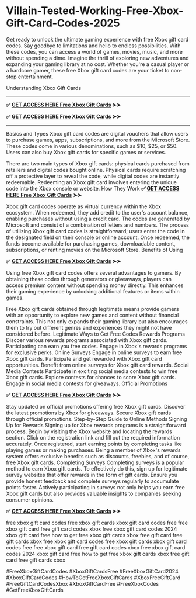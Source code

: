 # Villain-Tested-Working-Free-Xbox-Gift-Card-Codes-2025
Get ready to unlock the ultimate gaming experience with free Xbox gift card codes. Say goodbye to limitations and hello to endless possibilities. With these codes, you can access a world of games, movies, music, and more without spending a dime. Imagine the thrill of exploring new adventures and expanding your gaming library at no cost. Whether you're a casual player or a hardcore gamer, these free Xbox gift card codes are your ticket to non-stop entertainment.

Understanding Xbox Gift Cards
************************************************************************************************************
**✅ [GET ACCESS HERE Free Xbox Gift Cards](https://lifeeasy360.com/code-xbox-afrs/) ➤➤**

**✅ [GET ACCESS HERE Free Xbox Gift Cards](https://lifeeasy360.com/code-xbox-afrs/) ➤➤**
************************************************************************************************************

Basics and Types
Xbox gift card codes are digital vouchers that allow users to purchase games, apps, subscriptions, and more from the Microsoft Store. These codes come in various denominations, such as $10, $25, or $50. Users can also buy Xbox gift cards for specific games or services.

There are two main types of Xbox gift cards: physical cards purchased from retailers and digital codes bought online. Physical cards require scratching off a protective layer to reveal the code, while digital codes are instantly redeemable. Redeeming an Xbox gift card involves entering the unique code into the Xbox console or website.
How They Work
**✅ [GET ACCESS HERE Free Xbox Gift Cards](https://lifeeasy360.com/code-xbox-afrs/) ➤➤**

Xbox gift card codes operate as virtual currency within the Xbox ecosystem. When redeemed, they add credit to the user's account balance, enabling purchases without using a credit card. The codes are generated by Microsoft and consist of a combination of letters and numbers.
The process of utilizing Xbox gift card codes is straightforward; users enter the code in the designated field on their console or online account. Once redeemed, the funds become available for purchasing games, downloadable content, subscriptions, or renting movies on the Microsoft Store.
Benefits of Using

**✅ [GET ACCESS HERE Free Xbox Gift Cards](https://lifeeasy360.com/code-xbox-afrs/) ➤➤**

Using free Xbox gift card codes offers several advantages to gamers. By obtaining these codes through generators or giveaways, players can access premium content without spending money directly. This enhances their gaming experience by unlocking additional features or items within games.

Free Xbox gift cards obtained through legitimate means provide gamers with an opportunity to explore new games and content without financial constraints. This not only expands their gaming library but also encourages them to try out different genres and experiences they might not have considered before.
Legitimate Ways to Get Free Codes
Rewards Programs
Discoer various rewards programs associated with Xbox gift cards. Participating can earn you free codes. Engage in Xbox's rewards programs for exclusive perks.
Online Surveys
Engage in online surveys to earn free Xbox gift cards. Participate and get rewarded with Xbox gift card opportunities. Benefit from online surveys for Xbox gift card rewards.
Social Media Contests
Participate in exciting social media contests to win free Xbox gift cards. Explore contests for chances to score Xbox gift cards. Engage in social media contests for giveaways.
Official Promotions

**✅ [GET ACCESS HERE Free Xbox Gift Cards](https://lifeeasy360.com/code-xbox-afrs/) ➤➤**

Stay updated on official promotions offering free Xbox gift cards. Discover the latest promotions by Xbox for giveaways. Secure Xbox gift cards through official promotions.
Step-by-Step Guide to Online Methods
Signing Up for Rewards
Signing up for Xbox rewards programs is a straightforward process. Begin by visiting the Xbox website and locating the rewards section. Click on the registration link and fill out the required information accurately. Once registered, start earning points by completing tasks like playing games or making purchases. Being a member of Xbox's rewards system offers exclusive benefits such as discounts, freebies, and of course, free Xbox gift cards.
Completing Surveys
Completing surveys is a popular method to earn Xbox gift cards. To effectively do this, sign up for legitimate survey websites that offer rewards in the form of gift cards. Ensure you provide honest feedback and complete surveys regularly to accumulate points faster. Actively participating in surveys not only helps you earn free Xbox gift cards but also provides valuable insights to companies seeking consumer opinions.

**✅ [GET ACCESS HERE Free Xbox Gift Cards](https://lifeeasy360.com/code-xbox-afrs/) ➤➤**

free xbox gift card codes
free xbox gift cards
xbox gift card codes free
free xbox gift card
free gift card codes xbox
free xbox gift card codes 2024
xbox gift card free
how to get free xbox gift cards
xbox free gift card
free gift cards xbox
free xbox gift card codes
free xbox gift cards
xbox gift card codes free
free xbox gift card
free gift card codes xbox
free xbox gift card codes 2024
xbox gift card free
how to get free xbox gift cards
xbox free gift card
free gift cards xbox

#FreeXboxGiftCardCodes
#XboxGiftCardsFree
#FreeXboxGiftCard2024
#XboxGiftCardCodes
#HowToGetFreeXboxGiftCards
#XboxFreeGiftCard
#FreeGiftCardCodesXbox
#XboxGiftCardFree
#FreeXboxCodes
#GetFreeXboxGiftCards
